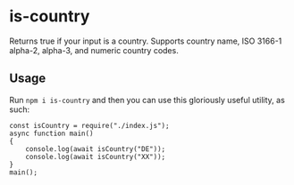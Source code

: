 # is-country

Returns true if your input is a country. Supports country name, ISO 3166-1 alpha-2, alpha-3, and numeric country codes.

## Usage

Run `npm i is-country` and then you can use this gloriously useful utility, as such:

    const isCountry = require("./index.js");
    async function main()
    {
        console.log(await isCountry("DE"));
        console.log(await isCountry("XX"));
    }
    main();
